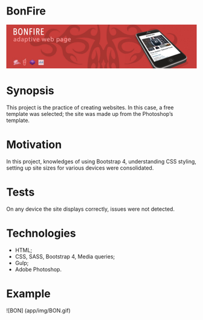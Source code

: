 # BonFire
<div style='text-align:center'>
  <img src='app/img/title_wep.jpg' alt='BONFIRE'>
</div>

# Synopsis
This project is the practice of creating websites. In this case, a free template was selected; the site was made up from the Photoshop’s template.

# Motivation
In this project, knowledges of using Bootstrap 4, understanding CSS styling, setting up site sizes for various devices were consolidated.

# Tests
On any device the site displays correctly, issues were not detected.

# Technologies
* HTML;
* CSS, SASS, Bootstrap 4, Media queries;
* Gulp;
* Adobe Photoshop.

# Example          
![BON] (app/img/BON.gif)
